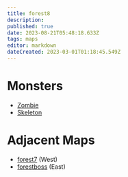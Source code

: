 ```yaml
---
title: forest8
description: 
published: true
date: 2023-08-21T05:48:18.633Z
tags: maps
editor: markdown
dateCreated: 2023-03-01T01:18:45.549Z
---
```


# Monsters
 * [Zombie](/monsters/zombie)
 * [Skeleton](/monsters/skeleton)

# Adjacent Maps
 * [forest7](/maps/forest7) (West)
 * [forestboss](/maps/forestboss) (East)
